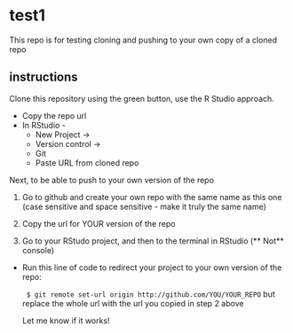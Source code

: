 # test1
This repo is for testing cloning and pushing to your own copy of a cloned repo

## instructions

Clone this repository using the green button, use the R Studio approach. 

- Copy the repo url
- In RStudio -
   - New Project ->
   - Version control ->
   - Git
   - Paste URL from cloned repo
 
Next, to be able to push to your own version of the repo

1. Go to github and create your own repo with the same name as this one (case sensitive and space sensitive - make it truly the same name)
2. Copy the url for YOUR version of the repo

3. Go to your RStudo project, and then to the terminal in RStudio (** Not** console)
- Run this line of code to redirect your project to your own version of the repo:

  ` $ git remote set-url origin http://github.com/YOU/YOUR_REPO` but replace the whole url with the url you copied in step 2 above

  Let me know if it works!
